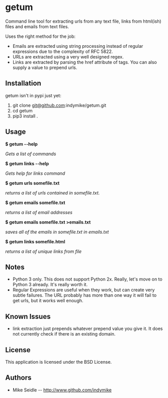getum
=====

Command line tool for extracting urls from any text file, links 
from html(ish) files and emails from text files.   

Uses the right method for the job:

* Emails are extracted using string processing instead of regular 
  expressions due to the complexity of RFC 5822.
* URLs are extracted using a very well designed regex. 
* Links are extracted by parsing the href attribute of <a> tags.
  You can also supply a value to prepend urls.

Installation
------------
getum isn't in pypi just yet:

1. git clone git@github.com:indymike/getum.git
2. cd getum
3. pip3 install .



Usage
-----
**$ getum --help**

*Gets a list of commands*

**$ getum links --help**

*Gets help for links command*

**$ getum urls somefile.txt**

*returns a list of urls contained in somefile.txt.*

**$ getum emails somefile.txt**

*returns a list of email addresses*

**$ getum emails somefile.txt >emails.txt**

*saves all of the emails in somefile.txt in emails.txt*

**$ getum links somefile.html**

*returns a list of unique links from file*

Notes
-----
* Python 3 only. This does not support Python 2x. Really, let's
  move on to Python 3 already. It's really worth it.
* Regular Expressions are useful when they work, but can create 
  very subtle failures. The URL probably has more than one way it 
  will fail to get urls, but it works well enough.

Known Issues
------------
* link extraction just prepends whatever prepend value you give it.
  It does not currently check if there is an existing domain.

License
-------
This application is licensed under the BSD License.

Authors
-------
* Mike Seidle -- http://www.github.com/indymike
